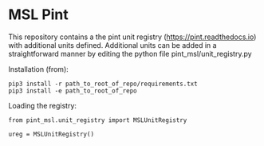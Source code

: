 # MSL Pint
This repository contains a the pint unit registry (https://pint.readthedocs.io)
with additional units defined.
Additional units can be added in a straightforward manner by editing the python file pint_msl/unit_registry.py

Installation (from):
 ```
pip3 install -r path_to_root_of_repo/requirements.txt
pip3 install -e path_to_root_of_repo

```

Loading the registry:

```
from pint_msl.unit_registry import MSLUnitRegistry

ureg = MSLUnitRegistry()
```
